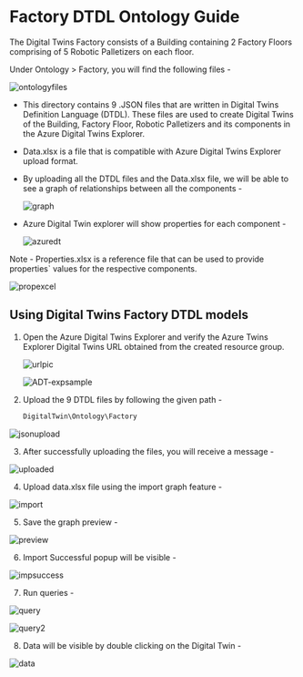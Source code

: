 # Factory DTDL Ontology Guide 

The Digital Twins Factory consists of a Building containing 2 Factory Floors comprising of 5 Robotic Palletizers on each floor.

Under Ontology > Factory, you will find the following files - 

![ontologyfiles](https://github.com/hemantjuyal/DigitalTwin/assets/94553271/bfa8e00f-f7b5-4e01-a65c-d2d7565c69dc)

* This directory contains 9 .JSON files that are written in Digital Twins Definition Language (DTDL). These files are used to create Digital Twins of the Building, Factory Floor, Robotic Palletizers and its components in the Azure Digital Twins Explorer.

* Data.xlsx is a file that is compatible with Azure Digital Twins Explorer upload format.

* By uploading all the DTDL files and the Data.xlsx file, we will be able to see a graph of relationships between all the components - 

  ![graph](https://github.com/hemantjuyal/DigitalTwin/assets/94553271/a4e867c3-ddc5-41c7-a703-06ac9335f977)

* Azure Digital Twin explorer will show properties for each component - 

  ![azuredt](https://github.com/hemantjuyal/DigitalTwin/assets/94553271/6ac5c5f0-708a-4f7f-ad42-7934c8563799)

Note - Properties.xlsx is a reference file that can be used to provide properties` values for the respective components. 

  ![propexcel](https://github.com/hemantjuyal/DigitalTwin/assets/94553271/f28a2090-7930-43a9-9303-88055dd80338)

## Using Digital Twins Factory DTDL models

1. Open the Azure Digital Twins Explorer and verify the Azure Twins Explorer Digital Twins URL obtained from the created resource group.

   ![urlpic](https://github.com/hemantjuyal/DigitalTwin/assets/94553271/3220dce6-1c6a-4d3d-9317-ed3453814201)
   
   ![ADT-expsample](https://github.com/hemantjuyal/DigitalTwin/assets/94553271/79d8736a-80c2-40d8-8c65-7ab001e2a480)
   
2. Upload the 9 DTDL files by following the given path -
   
   ``` powershell
   DigitalTwin\Ontology\Factory

  ![jsonupload](https://github.com/hemantjuyal/DigitalTwin/assets/94553271/4ef83498-f074-48eb-879c-45c742906453)

3. After successfully uploading the files, you will receive a message - 
  
  ![uploaded](https://github.com/hemantjuyal/DigitalTwin/assets/94553271/008eaaba-abd1-47ff-a65f-e7404dc7c80a)

4. Upload data.xlsx file using the import graph feature -
  
  ![import](https://github.com/hemantjuyal/DigitalTwin/assets/94553271/bfba049f-75a4-43d6-9110-7a754f03bfca)
  
5. Save the graph preview -
  
  ![preview](https://github.com/hemantjuyal/DigitalTwin/assets/94553271/2f08ccb2-9e39-46e2-abe9-a60848f9b0dd)

6. Import Successful popup will be visible - 

  ![impsuccess](https://github.com/hemantjuyal/DigitalTwin/assets/94553271/37af2abf-9c48-44cb-85ac-bb6785686ba6)

7. Run queries - 

  ![query](https://github.com/hemantjuyal/DigitalTwin/assets/94553271/f9fcddc6-bc34-4050-8e0f-66edada08106)

  ![query2](https://github.com/hemantjuyal/DigitalTwin/assets/94553271/b3eeb012-5d45-47c4-b7ba-99dce4215c2b)

8. Data will be visible by double clicking on the Digital Twin - 

  ![data](https://github.com/hemantjuyal/DigitalTwin/assets/94553271/e8d09d17-f0cf-463a-ba64-712d82279b1d)
